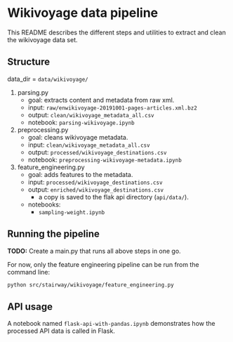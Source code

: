 # Wikivoyage data pipeline

This README describes the different steps and utilities to extract and clean
the wikivoyage data set. 

## Structure

data_dir = `data/wikivoyage/`

1. parsing.py
    - goal: extracts content and metadata from raw xml.
    - input: `raw/enwikivoyage-20191001-pages-articles.xml.bz2`
    - output: `clean/wikivoyage_metadata_all.csv`
    - notebook: `parsing-wikivoyage.ipynb`
2. preprocessing.py
    - goal: cleans wikivoyage metadata.
    - input: `clean/wikivoyage_metadata_all.csv`
    - output: `processed/wikivoyage_destinations.csv`
    - notebook: `preprocessing-wikivoyage-metadata.ipynb`
3. feature_engineering.py
    - goal: adds features to the metadata.
    - input: `processed/wikivoyage_destinations.csv`
    - output: `enriched/wikivoyage_destinations.csv`
        - a copy is saved to the flak api directory (`api/data/`).
    - notebooks: 
        - `sampling-weight.ipynb`
    
## Running the pipeline

**TODO:** Create a main.py that runs all above steps in one go.

For now, only the feature engineering pipeline can be run from the command line:

```bash
python src/stairway/wikivoyage/feature_engineering.py 
```

## API usage

A notebook named `flask-api-with-pandas.ipynb` demonstrates how the processed API
data is called in Flask.
